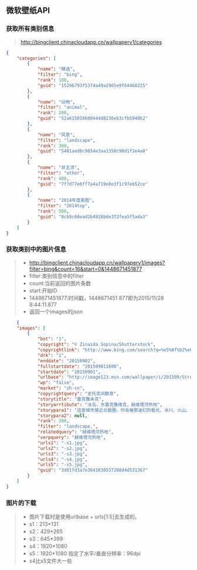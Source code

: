 ## 微软壁纸API ##

### 获取所有类别信息 ###

 > http://bingclient.chinacloudapp.cn/wallpaperv1/categories

```json
{
    "categories": [
        {
            "name": "精选",
            "filter": "bing",
            "rank": 100,
            "guid": "15296793f5374a49a2965e9f64468225"
        },
        {
            "name": "动物",
            "filter": "animal",
            "rank": 200,
            "guid": "52a615016600444d8236eb3cfb5940b2"
        },
        {
            "name": "风景",
            "filter": "landscape",
            "rank": 300,
            "guid": "5401aed0c9654e3aa1350c90d1f2e4a0"
        },
        {
            "name": "非主流",
            "filter": "other",
            "rank": 400,
            "guid": "7f7d77e6ff7a4a719e8e3f1c97eb52ce"
        },
        {
            "name": "2014年度美图",
            "filter": "2014top",
            "rank": 500,
            "guid": "0cb9c60ead2b4928bde372fea5f5ada3"
        }
    ]
}
```

### 获取类别中的图片信息 ###

 > - http://bingclient.chinacloudapp.cn/wallpaperv1/images?filter=bing&count=16&start=0&1448671451877
 > - filter:类别信息中的filter
 > - count:当前返回的图片条数
 > - start:开始ID
 > - 1448671451877:时间戳，1448671451 877即为2015/11/28 8:44:11.877
 > - 返回一个images的json

```json
	{
    "images": [
        {
            "bot": "1",
            "copyright": "© Zinaida Sopina/Shutterstock",
            "copyrightlink": "http://www.bing.com/search?q=%e5%8f%b2%e6%89%98%e5%85%8b%e9%97%b4%e6%ad%87%e6%b3%89&FORM=hpcapt&mkt=zh-cn",
            "drk": "1",
            "enddate": "20150902",
            "fullstartdate": "201509011600",
            "startdate": "20150901",
            "urlbase": "http://image123.msn.com/wallpaper/i/201509/StrokkurGeyserVideo_ZH-CN13059478273",
            "wp": "false",
            "market": "zh-cn",
            "copyrightquery": "史托克间歇泉",
            "storytitle": "雷克雅未克",
            "storyarrtibute": "冰岛，东雷克雅维克，赫维塔河热地",
            "storypara1": "这座城市接近北极圈，你会被那迷幻的极光、冰川、火山、温泉美景所迷住。城市里街道不宽，住宅小巧精致，整座城给人以古色古香、整洁干净之感。",
            "storypara2": null,
            "rank": 200,
            "filter": "landscape,",
            "relatedquery": "赫维塔河热地",
            "verpquery": "赫维塔河热地",
            "urls1": "-s1.jpg",
            "urls2": "-s2.jpg",
            "urls3": "-s3.jpg",
            "urls4": "-s4.jpg",
            "urls5": "-s5.jpg",
            "guid": "3d81fd3a7e3641038537208d4d531367"
        }
    ]
}
```

### 图片的下载 ###

 > -  图片下载时是使用urlbase + urls[1:5]去生成的。
 > -  s1：213*131
 > -  s2：429*265
 > -  s3：645*399
 > -  s4：1920*1080
 > -  s5：1920*1080  指定了水平/垂直分辨率：96dpi
 > -  s4比s5文件大一些